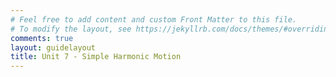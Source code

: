 ```yaml
---
# Feel free to add content and custom Front Matter to this file.
# To modify the layout, see https://jekyllrb.com/docs/themes/#overriding-theme-defaults
comments: true
layout: guidelayout
title: Unit 7 - Simple Harmonic Motion
---
```

